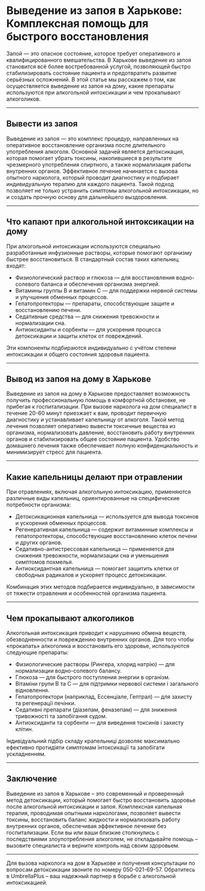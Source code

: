 
# Выведение из запоя в Харькове: Комплексная помощь для быстрого восстановления

Запой — это опасное состояние, которое требует оперативного и квалифицированного вмешательства. В Харькове выведение из запоя становится всё более востребованной услугой, позволяющей быстро стабилизировать состояние пациента и предотвратить развитие серьёзных осложнений. В этой статье мы расскажем о том, как осуществляется выведение из запоя на дому, какие препараты используются при алкогольной интоксикации и чем прокапывают алкоголиков.

***

## Вывести из запоя

Выведение из запоя — это комплекс процедур, направленных на оперативное восстановление организма после длительного употребления алкоголя. Основной задачей является детоксикация, которая помогает убрать токсины, накопившиеся в результате чрезмерного употребления спиртного, а также нормализация работы внутренних органов. Эффективное лечение начинается с вызова опытного нарколога, который проводит диагностику и подбирает индивидуальную терапию для каждого пациента. Такой подход позволяет не только устранить симптомы алкогольной интоксикации, но и создать прочную основу для дальнейшего выздоровления.

***

## Что капают при алкогольной интоксикации на дому

При алкогольной интоксикации используются специально разработанные инфузионные растворы, которые помогают организму быстрее восстановиться. В стандартный состав таких капельниц входят:

* Физиологический раствор и глюкоза — для восстановления водно-солевого баланса и обеспечения организма энергией.
* Витамины группы B и витамин C — для поддержки нервной системы и улучшения обменных процессов.
* Гепатопротекторы — препараты, способствующие защите и восстановлению печени.
* Седативные средства — для снижения тревожности и нормализации сна.
* Антиоксиданты и сорбенты — для ускорения процесса детоксикации и защиты клеток от повреждений.

Эти компоненты подбираются индивидуально с учётом степени интоксикации и общего состояния здоровья пациента.

***

## Вывод из запоя на дому в Харькове

Выведение из запоя на дому в Харькове предоставляет возможность получить профессиональную помощь в комфортной обстановке, не прибегая к госпитализации. При вызове нарколога на дом специалист в течение 20-60 минут приезжает к вам, проводит первичную диагностику и устанавливает капельницу от алкоголя. Такой метод лечения позволяет оперативно вывести токсичные вещества из организма, нормализовать давление, восстановить работу внутренних органов и стабилизировать общее состояние пациента. Удобство домашнего лечения также обеспечивает полную конфиденциальность и минимизирует стресс для пациента.

***

## Какие капельницы делают при отравлении

При отравлениях, включая алкогольную интоксикацию, применяются различные виды капельниц, ориентированные на специфические потребности организма:

* Детоксикационная капельница — используется для вывода токсинов и ускорения обменных процессов.
* Регенеративная капельница — содержит витаминные комплексы и гепатопротекторы, способствующие восстановлению клеток печени и других органов.
* Седативно-антистрессовая капельница — применяется для снижения тревожности, нормализации сна и уменьшения симптомов похмелья.
* Антиоксидантная капельница — помогает защитить клетки от свободных радикалов и ускоряет процесс детоксикации.

Комбинация этих методов подбирается индивидуально, в зависимости от тяжести отравления и особенностей организма пациента.

***

## Чем прокапывают алкоголиков

Алкогольная интоксикация приводит к нарушению обмена веществ, обезводненности и повреждению внутренних органов. Для того чтобы «прокапать» алкоголика и восстановить его здоровье, используются следующие препараты:

* Физиологические растворы (Рингера, хлорид натрію) — для нормализации водно-солевого балансу.
* Глюкоза — для быстрого поступления энергии в організм.
* Вітаміни групи B та C — для підтримки нервової системи і загального відновлення.
* Гепатопротектори (наприклад, Ессенціале, Гептрал) — для захисту та регенерації печінки.
* Седативні препарати (діазепам, феназепам) — для зниження тривожності та запобігання судом.
* Антиоксиданти та сорбенти — для виведення токсинів і захисту клітин.

Індивідуальний підбір складу крапельниці дозволяє максимально ефективно протидіяти симптомам інтоксикації та запобігати ускладненням.

***

## Заключение

Выведение из запоя в Харькове – это современный и проверенный метод детоксикации, который помогает быстро восстановить здоровье после алкогольной интоксикации и запоя. Комплексная капельная терапия, проводимая опытными наркологами, позволяет вывести токсины, восстановить баланс жидкости и нормализовать работу внутренних органов, обеспечивая эффективное лечение без госпитализации. Если вы или ваши близкие столкнулись с последствиями злоупотребления алкоголем, не откладывайте помощь – вызовите специалиста и верните контроль над своим здоровьем.

***

Для вызова нарколога на дом в Харькове и получения консультации по вопросам детоксикации звоните по номеру 050-021-69-57. Обратитесь в UmbrellaPlus – ваш надежный партнер в борьбе с алкогольной интоксикацией.
